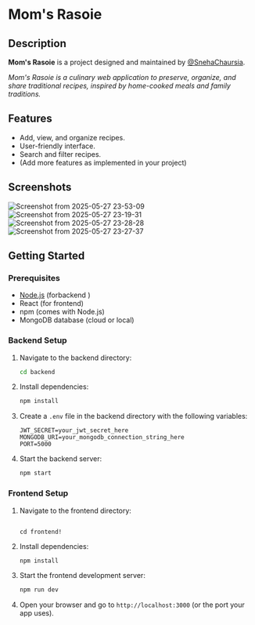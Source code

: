 # Mom's Rasoie

## Description

**Mom's Rasoie** is a project designed and maintained by [@SnehaChaursia](https://github.com/SnehaChaursia).

_Mom's Rasoie is a culinary web application to preserve, organize, and share traditional recipes, inspired by home-cooked meals and family traditions._

## Features

- Add, view, and organize recipes.
- User-friendly interface.
- Search and filter recipes.
- (Add more features as implemented in your project)


## Screenshots
![Screenshot from 2025-05-27 23-53-09](https://github.com/user-attachments/assets/8f1b9440-0814-4ce7-8eb4-890c0cd762c7)
![Screenshot from 2025-05-27 23-19-31](https://github.com/user-attachments/assets/a95cbec2-99c3-4a4e-9070-d04e7bb31d47)
![Screenshot from 2025-05-27 23-28-28](https://github.com/user-attachments/assets/907b2067-7fdc-49fc-97d8-d8f95d9ba32c)
![Screenshot from 2025-05-27 23-27-37](https://github.com/user-attachments/assets/519c89a4-851e-477f-b241-378c41b61744)

## Getting Started

### Prerequisites

- [Node.js](https://nodejs.org/) (forbackend )
- React (for frontend)
- npm (comes with Node.js)
- MongoDB database (cloud or local)

### Backend Setup

1. Navigate to the backend directory:

    ```bash
    cd backend
    ```

2. Install dependencies:

    ```bash
    npm install
    ```

3. Create a `.env` file in the backend directory with the following variables:

    ```env
    JWT_SECRET=your_jwt_secret_here
    MONGODB_URI=your_mongodb_connection_string_here
    PORT=5000
    ```

4. Start the backend server:

    ```bash
    npm start
    ```

### Frontend Setup

1. Navigate to the frontend directory:

    ```bash!

    cd frontend!

    ```

2. Install dependencies:

    ```bash
    npm install
    ```

3. Start the frontend development server:

    ```bash
    npm run dev
    ```

4. Open your browser and go to `http://localhost:3000` (or the port your app uses).
